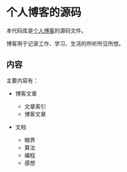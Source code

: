 # 个人博客的源码

本代码库是[个人博客](https://hqli.github.io)的源码文件。

博客用于记录工作、学习、生活的所听所见所想。

## 内容

主要内容有：

- 博客文章

	- 文章索引
	- 博客文章

- 文档

	- 眼界
	- 算法
	- 编程
	- 感想

